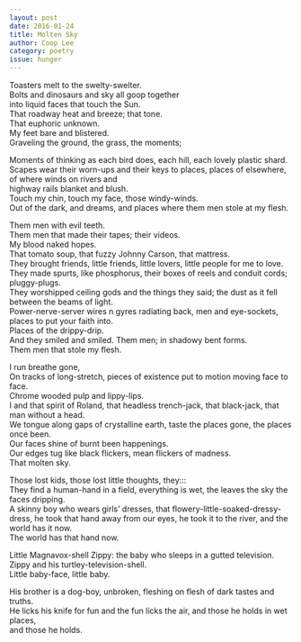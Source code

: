 ```yaml
---
layout: post 
date: 2016-01-24
title: Molten Sky
author: Coop Lee
category: poetry
issue: hunger
---
```

Toasters melt to the swelty-swelter.  
Bolts and dinosaurs and sky all goop together  
into liquid faces that touch the Sun.  
That roadway heat and breeze; that tone.  
That euphoric unknown.  
My feet bare and blistered.  
Graveling the ground, the grass, the moments;  

Moments of thinking as each bird does, each hill, each lovely plastic shard.  
Scapes wear their worn-ups and their keys to places, places of elsewhere, of where winds on rivers and  
highway rails blanket and blush.  
Touch my chin, touch my face, those windy-winds.  
Out of the dark, and dreams, and places where them men stole at my flesh.

Them men with evil teeth.  
Them men that made their tapes; their videos.  
My blood naked hopes.  
That tomato soup, that fuzzy Johnny Carson, that mattress.  
They brought friends, little friends, little lovers, little people for me to love.  
They made spurts, like phosphorus, their boxes of reels and conduit cords; pluggy-plugs.  
They worshipped ceiling gods and the things they said; the dust as it fell between the beams of light.  
Power-nerve-server wires n gyres radiating back, men and eye-sockets, places to put your faith into.  
Places of the drippy-drip.  
And they smiled and smiled. Them men; in shadowy bent forms.  
Them men that stole my flesh.

I run breathe gone,  
On tracks of long-stretch, pieces of existence put to motion moving face to face.  
Chrome wooded pulp and lippy-lips.  
I and that spirit of Roland, that headless trench-jack, that black-jack, that man without a head.  
We tongue along gaps of crystalline earth, taste the places gone, the places once been.  
Our faces shine of burnt been happenings.  
Our edges tug like black flickers, mean flickers of madness.  
That molten sky.

Those lost kids, those lost little thoughts, they:::  
They find a human-hand in a field, everything is wet, the leaves the sky the faces dripping.  
A skinny boy who wears girls’ dresses, that flowery-little-soaked-dressy-dress, he took that hand away from our eyes, he took it to the river, and the world has it now.  
The world has that hand now.

Little Magnavox-shell Zippy: the baby who sleeps in a gutted television.  
Zippy and his turtley-television-shell.  
Little baby-face, little baby.

His brother is a dog-boy, unbroken, fleshing on flesh of dark tastes and truths.  
He licks his knife for fun and the fun licks the air, and those he holds in wet places,  
and those he holds.